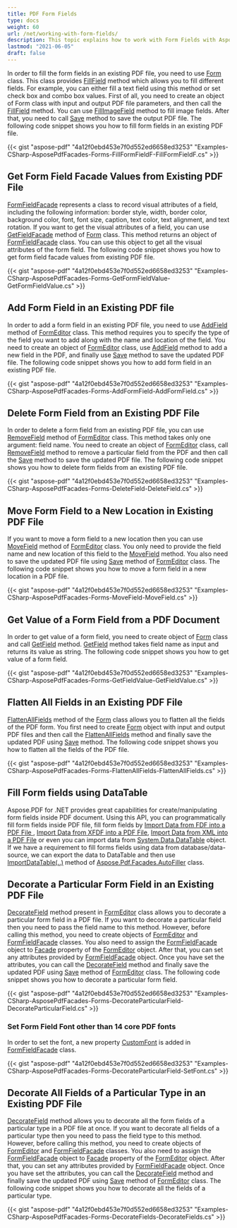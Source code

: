 ```yaml
---
title: PDF Form Fields
type: docs
weight: 60
url: /net/working-with-form-fields/
description: This topic explains how to work with Form Fields with Aspose.PDF Facades using FormEditor Class.
lastmod: "2021-06-05"
draft: false
---
```


In order to fill the form fields in an existing PDF file, you need to use [Form](https://apireference.aspose.com/pdf/net/aspose.pdf.forms/form) class. This class provides [FillField](https://apireference.aspose.com/pdf/net/aspose.pdf.facades/form/methods/fillfield/index) method which allows you to fill different fields. For example, you can either fill a text field using this method or set check box and combo box values. First of all, you need to create an object of Form class with input and output PDF file parameters, and then call the [FillField](https://apireference.aspose.com/pdf/net/aspose.pdf.facades/form/methods/fillfield/index) method. You can use [FillImageField](https://apireference.aspose.com/pdf/net/aspose.pdf.facades/form/methods/fillimagefield) method to fill image fields. After that, you need to call [Save](https://apireference.aspose.com/pdf/net/aspose.pdf.facades/form/methods/save) method to save the output PDF file. The following code snippet shows you how to fill form fields in an existing PDF file.



{{< gist "aspose-pdf" "4a12f0ebd453e7f0d552ed6658ed3253" "Examples-CSharp-AsposePdfFacades-Forms-FillFormFieldF-FillFormFieldF.cs" >}}

## Get Form Field Facade Values from Existing PDF File

[FormFieldFacade](https://apireference.aspose.com/pdf/net/aspose.pdf.facades/formfieldfacade) represents a class to record visual attributes of a field, including the following information: border style, width, border color, background color, font, font size, caption, text color, text alignment, and text rotation. If you want to get the visual attributes of a field, you can use [GetFieldFacade](https://apireference.aspose.com/pdf/net/aspose.pdf.facades/form/methods/getfieldfacade) method of [Form](https://apireference.aspose.com/pdf/net/aspose.pdf.forms/form) class. This method returns an object of [FormFieldFacade](https://apireference.aspose.com/pdf/net/aspose.pdf.facades/formfieldfacade) class. You can use this object to get all the visual attributes of the form field. The following code snippet shows you how to get form field facade values from existing PDF file.



{{< gist "aspose-pdf" "4a12f0ebd453e7f0d552ed6658ed3253" "Examples-CSharp-AsposePdfFacades-Forms-GetFormFieldValue-GetFormFieldValue.cs" >}}

## Add Form Field in an Existing PDF file

In order to add a form field in an existing PDF file, you need to use [AddField](https://apireference.aspose.com/pdf/net/aspose.pdf.facades/formeditor/methods/addfield/index) method of [FormEditor](https://apireference.aspose.com/pdf/net/aspose.pdf.facades/formeditor) class. This method requires you to specify the type of the field you want to add along with the name and location of the field. You need to create an object of [FormEditor](https://apireference.aspose.com/pdf/net/aspose.pdf.facades/formeditor) class, use [AddField](https://apireference.aspose.com/pdf/net/aspose.pdf.facades/formeditor/methods/addfield/index) method to add a new field in the PDF, and finally use [Save](https://apireference.aspose.com/pdf/net/aspose.pdf.facades/form/methods/save/index) method to save the updated PDF file. The following code snippet shows you how to add form field in an existing PDF file.



{{< gist "aspose-pdf" "4a12f0ebd453e7f0d552ed6658ed3253" "Examples-CSharp-AsposePdfFacades-Forms-AddFormField-AddFormField.cs" >}}

## Delete Form Field from an Existing PDF File

In order to delete a form field from an existing PDF file, you can use [RemoveField](https://apireference.aspose.com/pdf/net/aspose.pdf.facades/formeditor/methods/removefield) method of [FormEditor](https://apireference.aspose.com/pdf/net/aspose.pdf.facades/formeditor) class. This method takes only one argument: field name. You need to create an object of [FormEditor](https://apireference.aspose.com/pdf/net/aspose.pdf.facades/formeditor) class, call [RemoveField](https://apireference.aspose.com/pdf/net/aspose.pdf.facades/formeditor/methods/removefield) method to remove a particular field from the PDF and then call the [Save](https://apireference.aspose.com/pdf/net/aspose.pdf.facades/form/methods/save/index) method to save the updated PDF file. The following code snippet shows you how to delete form fields from an existing PDF file.



{{< gist "aspose-pdf" "4a12f0ebd453e7f0d552ed6658ed3253" "Examples-CSharp-AsposePdfFacades-Forms-DeleteField-DeleteField.cs" >}}

## Move Form Field to a New Location in Existing PDF File

If you want to move a form field to a new location then you can use [MoveField](https://apireference.aspose.com/pdf/net/aspose.pdf.facades/formeditor/methods/movefield) method of [FormEditor](https://apireference.aspose.com/pdf/net/aspose.pdf.facades/formeditor) class. You only need to provide the field name and new location of this field to the [MoveField](https://apireference.aspose.com/pdf/net/aspose.pdf.facades/formeditor/methods/movefield) method. You also need to save the updated PDF file using [Save](https://apireference.aspose.com/pdf/net/aspose.pdf.facades/form/methods/save/index) method of [FormEditor](https://apireference.aspose.com/pdf/net/aspose.pdf.facades/formeditor) class. The following code snippet shows you how to move a form field in a new location in a PDF file.



{{< gist "aspose-pdf" "4a12f0ebd453e7f0d552ed6658ed3253" "Examples-CSharp-AsposePdfFacades-Forms-MoveField-MoveField.cs" >}}

## Get Value of a Form Field from a PDF Document

In order to get value of a form field, you need to create object of [Form](https://apireference.aspose.com/pdf/net/aspose.pdf.forms/form) class and call [GetField](https://apireference.aspose.com/pdf/net/aspose.pdf.facades/form/methods/getfield) method. [GetField](https://apireference.aspose.com/pdf/net/aspose.pdf.facades/form/methods/getfield) method takes field name as input and returns its value as string.
The following code snippet shows you how to get value of a form field.



{{< gist "aspose-pdf" "4a12f0ebd453e7f0d552ed6658ed3253" "Examples-CSharp-AsposePdfFacades-Forms-GetFieldValue-GetFieldValue.cs" >}}

## Flatten All Fields in an Existing PDF File

[FlattenAllFields](https://apireference.aspose.com/pdf/net/aspose.pdf.facades/form/methods/flattenallfields) method of the [Form](https://apireference.aspose.com/pdf/net/aspose.pdf.forms/form) class allows you to flatten all the fields of the PDF form. You first need to create [Form](https://apireference.aspose.com/pdf/net/aspose.pdf.facades/form) object with input and output PDF files and then call the [FlattenAllFields](https://apireference.aspose.com/pdf/net/aspose.pdf.facades/form/methods/flattenallfields) method and finally save the updated PDF using [Save](https://apireference.aspose.com/pdf/net/aspose.pdf.facades/form/methods/save/index) method. The following code snippet shows you how to flatten all the fields of the PDF file.



{{< gist "aspose-pdf" "4a12f0ebd453e7f0d552ed6658ed3253" "Examples-CSharp-AsposePdfFacades-Forms-FlattenAllFields-FlattenAllFields.cs" >}}

## Fill Form fields using DataTable

Aspose.PDF for .NET provides great capabilities for create/manipulating form fields inside PDF document. Using this API, you can programmatically fill form fields inside PDF file, fill form fields by [Import Data from FDF into a PDF File ](/pdf/net/import-and-export-data/), [Import Data from XFDF into a PDF File](/pdf/net/import-and-export-data/), [Import Data from XML into a PDF File](/pdf/net/import-and-export-data/) or even you can import data from [System.Data.DataTable](https://apireference.aspose.com/pdf/net/aspose.pdf.table/importdatatable/methods/1) object. If we have a requirement to fill forms fields using data from database/data-source, we can export the data to DataTable and then use [ImportDataTable(..)](https://apireference.aspose.com/pdf/net/aspose.pdf.table/importdatatable/methods/1) method of [Aspose.Pdf.Facades.AutoFiller](https://apireference.aspose.com/pdf/net/aspose.pdf.facades/autofiller) class.

## Decorate a Particular Form Field in an Existing PDF File

[DecorateField](https://apireference.aspose.com/pdf/net/aspose.pdf.facades/formeditor/methods/decoratefield) method present in [FormEditor](https://apireference.aspose.com/net/pdf/aspose.pdf.facades/formeditor) class allows you to decorate a particular form field in a PDF file. If you want to decorate a particular field then you need to pass the field name to this method. However, before calling this method, you need to create objects of [FormEditor](https://apireference.aspose.com/pdf/net/aspose.pdf.facades/formeditor) and [FormFieldFacade](https://apireference.aspose.com/pdf/net/aspose.pdf.facades/formfieldfacade) classes. You also need to assign the [FormFieldFacade](https://apireference.aspose.com/pdf/net/aspose.pdf.facades/formfieldfacade) object to [Facade](https://apireference.aspose.com/pdf/net/aspose.pdf.facades/facade/properties/index) property of the [FormEditor](https://apireference.aspose.com/html/net/aspose.html.forms/formeditor) object. After that, you can set any attributes provided by [FormFieldFacade](https://apireference.aspose.com/pdf/net/aspose.pdf.facades/formfieldfacade) object. Once you have set the attributes, you can call the [DecorateField](https://apireference.aspose.com/pdf/net/aspose.pdf.facades/formeditor/methods/decoratefield) method and finally save the updated PDF using [Save](https://apireference.aspose.com/pdf/net/aspose.pdf.facades/form/methods/save/index) method of [FormEditor](https://apireference.aspose.com/pdf/net/aspose.pdf.facades/formeditor) class.
The following code snippet shows you how to decorate a particular form field.



{{< gist "aspose-pdf" "4a12f0ebd453e7f0d552ed6658ed3253" "Examples-CSharp-AsposePdfFacades-Forms-DecorateParticularField-DecorateParticularField.cs" >}}

### Set Form Field Font other than 14 core PDF fonts

In order to set the font, a new property [CustomFont](https://apireference.aspose.com/pdf/net/aspose.pdf.facades/formfieldfacade/properties/customfont) is added in [FormFieldFacade](https://apireference.aspose.com/net/pdf/aspose.pdf.facades/formfieldfacade) class.



{{< gist "aspose-pdf" "4a12f0ebd453e7f0d552ed6658ed3253" "Examples-CSharp-AsposePdfFacades-Forms-DecorateParticularField-SetFont.cs" >}}

## Decorate All Fields of a Particular Type in an Existing PDF File

[DecorateField](https://apireference.aspose.com/pdf/net/aspose.pdf.facades.formeditor/decoratefield/methods/1) method allows you to decorate all the form fields of a particular type in a PDF file at once. If you want to decorate all fields of a particular type then you need to pass the field type to this method. However, before calling this method, you need to create objects of [FormEditor](https://apireference.aspose.com/pdf/net/aspose.pdf.facades/formeditor) and [FormFieldFacade](https://apireference.aspose.com/pdf/net/aspose.pdf.facades/formfieldfacade) classes. You also need to assign the [FormFieldFacade](https://apireference.aspose.com/pdf/net/aspose.pdf.facades/formfieldfacade) object to [Facade](https://apireference.aspose.com/pdf/net/aspose.pdf.facades/facade/properties/index) property of the [FormEditor](https://apireference.aspose.com/html/net/aspose.html.forms/formeditor) object. After that, you can set any attributes provided by [FormFieldFacade](https://apireference.aspose.com/pdf/net/aspose.pdf.facades/formfieldfacade) object. Once you have set the attributes, you can call the [DecorateField](https://apireference.aspose.com/pdf/net/aspose.pdf.facades.formeditor/decoratefield/methods/1) method and finally save the updated PDF using [Save](https://apireference.aspose.com/pdf/net/aspose.pdf.facades/form/methods/save/index) method of [FormEditor](https://apireference.aspose.com/pdf/net/aspose.pdf.facades/formeditor) class. The following code snippet shows you how to decorate all the fields of a particular type.



{{< gist "aspose-pdf" "4a12f0ebd453e7f0d552ed6658ed3253" "Examples-CSharp-AsposePdfFacades-Forms-DecorateFields-DecorateFields.cs" >}}
